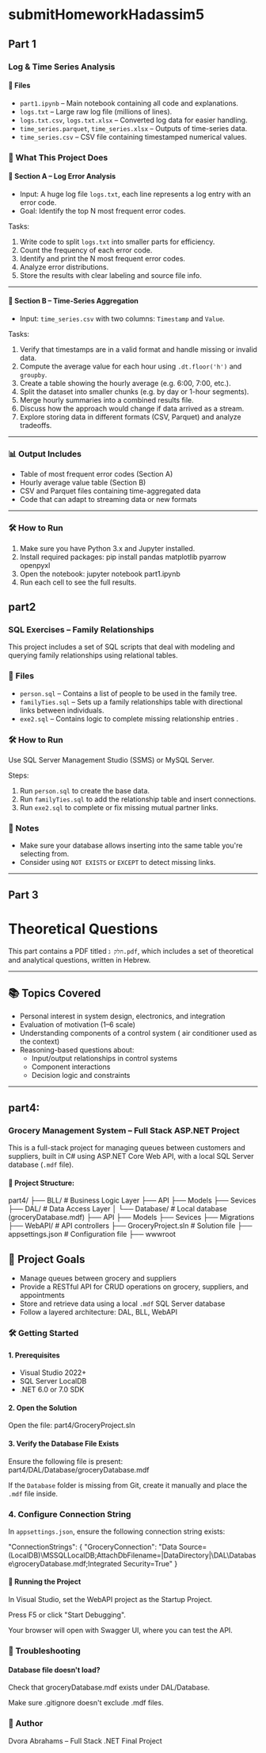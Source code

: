 # submitHomeworkHadassim5
## Part 1
###  Log & Time Series Analysis 
#### 📁 Files

- `part1.ipynb` – Main notebook containing all code and explanations.
- `logs.txt` – Large raw log file (millions of lines).
- `logs.txt.csv`, `logs.txt.xlsx` – Converted log data for easier handling.
- `time_series.parquet`, `time_series.xlsx` – Outputs of time-series data.
- `time_series.csv` – CSV file containing timestamped numerical values.

### 🧠 What This Project Does

#### 🔹 Section A – Log Error Analysis

- Input: A huge log file `logs.txt`, each line represents a log entry with an error code.
- Goal: Identify the top N most frequent error codes.

Tasks:
1. Write code to split `logs.txt` into smaller parts for efficiency.
2. Count the frequency of each error code.
3. Identify and print the N most frequent error codes.
4. Analyze error distributions.
5. Store the results with clear labeling and source file info.

---

#### 🔹 Section B – Time-Series Aggregation

- Input: `time_series.csv` with two columns: `Timestamp` and `Value`.

Tasks:
1. Verify that timestamps are in a valid format and handle missing or invalid data.
2. Compute the average value for each hour using `.dt.floor('h')` and `groupby`.
3. Create a table showing the hourly average (e.g. 6:00, 7:00, etc.).
4. Split the dataset into smaller chunks (e.g. by day or 1-hour segments).
5. Merge hourly summaries into a combined results file.
6. Discuss how the approach would change if data arrived as a stream.
7. Explore storing data in different formats (CSV, Parquet) and analyze tradeoffs.

---

### 📊 Output Includes

- Table of most frequent error codes (Section A)
- Hourly average value table (Section B)
- CSV and Parquet files containing time-aggregated data
- Code that can adapt to streaming data or new formats

---

### 🛠️ How to Run

1. Make sure you have Python 3.x and Jupyter installed.
2. Install required packages: pip install pandas matplotlib pyarrow openpyxl
3. Open the notebook: jupyter notebook part1.ipynb
4. Run each cell to see the full results.

## part2
### SQL Exercises – Family Relationships 

This project includes a set of SQL scripts that deal with modeling and querying family relationships using relational tables.
### 📁 Files

- `person.sql` – Contains a list of people to be used in the family tree.
- `familyTies.sql` – Sets up a family relationships table with directional links between individuals.
- `exe2.sql` – Contains logic to complete missing relationship entries .

### 🛠️ How to Run

Use SQL Server Management Studio (SSMS) or MySQL Server.

Steps:
1. Run `person.sql` to create the base data.
2. Run `familyTies.sql` to add the relationship table and insert connections.
3. Run `exe2.sql` to complete or fix missing mutual partner links.

### 🧪 Notes

- Make sure your database allows inserting into the same table you're selecting from.
- Consider using `NOT EXISTS` or `EXCEPT` to detect missing links.

---

## Part 3
# Theoretical Questions 

This part contains a PDF titled `חלק ג.pdf`, which includes a set of theoretical and analytical questions, written in Hebrew.

---

## 📚 Topics Covered

- Personal interest in system design, electronics, and integration
- Evaluation of motivation (1–6 scale)
- Understanding components of a control system ( air conditioner used as the context)
- Reasoning-based questions about:
  - Input/output relationships in control systems
  - Component interactions
  - Decision logic and constraints

---

## part4:
### Grocery Management System – Full Stack ASP.NET Project
This is a full-stack project for managing queues between customers and suppliers, built in C# using ASP.NET Core Web API, with a local SQL Server database (`.mdf` file).
#### 📁 Project Structure:
part4/ ├── BLL/ # Business Logic Layer ├── API
                                       ├── Models
                                       ├── Sevices
       ├── DAL/ # Data Access Layer │ └── Database/ # Local database (groceryDatabase.mdf)
                                      ├── API
                                      ├── Models
                                      ├── Sevices
                                      ├── Migrations
       ├── WebAPI/ # API controllers ├── GroceryProject.sln # Solution file
                                     ├── appsettings.json # Configuration file
                                     ├── wwwroot
## 🎯 Project Goals

- Manage queues between grocery and suppliers
- Provide a RESTful API for CRUD operations on grocery, suppliers, and appointments
- Store and retrieve data using a local `.mdf` SQL Server database
- Follow a layered architecture: DAL, BLL, WebAPI

### 🛠️ Getting Started

#### 1. Prerequisites

- Visual Studio 2022+
- SQL Server LocalDB
- .NET 6.0 or 7.0 SDK

#### 2. Open the Solution

Open the file: part4/GroceryProject.sln

#### 3. Verify the Database File Exists

Ensure the following file is present: part4/DAL/Database/groceryDatabase.mdf

If the `Database` folder is missing from Git, create it manually and place the `.mdf` file inside.

### 4. Configure Connection String

In `appsettings.json`, ensure the following connection string exists:


"ConnectionStrings": {
  "GroceryConnection": "Data Source=(LocalDB)\\MSSQLLocalDB;AttachDbFilename=|DataDirectory|\\DAL\\Database\\groceryDatabase.mdf;Integrated Security=True"
}

#### 🚀 Running the Project
In Visual Studio, set the WebAPI project as the Startup Project.

Press F5 or click "Start Debugging".

Your browser will open with Swagger UI, where you can test the API.

### 🧪 Troubleshooting
#### Database file doesn't load?
Check that groceryDatabase.mdf exists under DAL/Database.

Make sure .gitignore doesn't exclude .mdf files.






### 👤 Author
Dvora Abrahams – Full Stack .NET Final Project



